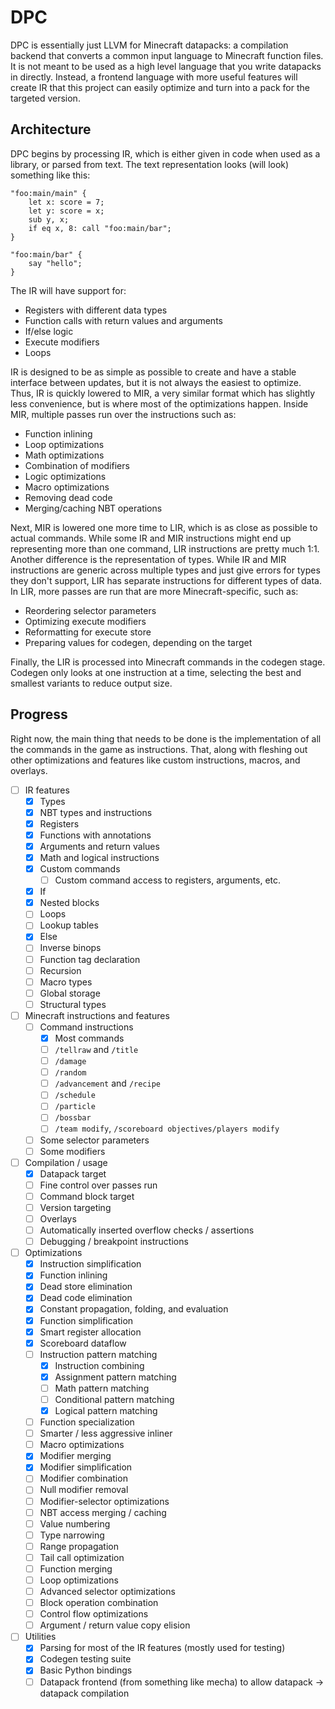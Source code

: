 # DPC
DPC is essentially just LLVM for Minecraft datapacks: a compilation backend that converts a common input language to Minecraft function files. It is not meant to be used as a high level language that you write datapacks in directly. Instead, a frontend language with more useful features will create IR that this project can easily optimize and turn into a pack for the targeted version.

## Architecture
DPC begins by processing IR, which is either given in code when used as a library, or parsed from text. The text representation looks (will look) something like this:

```
"foo:main/main" {
	let x: score = 7;
	let y: score = x;
	sub y, x;
	if eq x, 8: call "foo:main/bar";
}

"foo:main/bar" {
	say "hello";
}
```
The IR will have support for:
 - Registers with different data types
 - Function calls with return values and arguments
 - If/else logic
 - Execute modifiers
 - Loops

IR is designed to be as simple as possible to create and have a stable interface between updates, but it is not always the easiest to optimize. Thus, IR is quickly lowered to MIR, a very similar format which has slightly less convenience, but is where most of the optimizations happen. Inside MIR, multiple passes run over the instructions such as:

 - Function inlining
 - Loop optimizations
 - Math optimizations
 - Combination of modifiers
 - Logic optimizations
 - Macro optimizations
 - Removing dead code
 - Merging/caching NBT operations

Next, MIR is lowered one more time to LIR, which is as close as possible to actual commands. While some IR and MIR instructions might end up representing more than one command, LIR instructions are pretty much 1:1. Another difference is the representation of types. While IR and MIR instructions are generic across multiple types and just give errors for types they don't support, LIR has separate instructions for different types of data. In LIR, more passes are run that are more Minecraft-specific, such as:

 - Reordering selector parameters
 - Optimizing execute modifiers
 - Reformatting for execute store
 - Preparing values for codegen, depending on the target

Finally, the LIR is processed into Minecraft commands in the codegen stage. Codegen only looks at one instruction at a time, selecting the best and smallest variants to reduce output size.

## Progress
Right now, the main thing that needs to be done is the implementation of all the commands in the game as instructions. That, along with fleshing out other optimizations and features like custom instructions, macros, and overlays.

 - [ ] IR features
   - [x] Types
   - [x] NBT types and instructions
   - [x] Registers
   - [x] Functions with annotations
   - [x] Arguments and return values
   - [x] Math and logical instructions
   - [x] Custom commands
     - [ ] Custom command access to registers, arguments, etc.
   - [x] If
   - [x] Nested blocks
   - [ ] Loops
   - [ ] Lookup tables
   - [x] Else
   - [ ] Inverse binops
   - [ ] Function tag declaration
   - [ ] Recursion
   - [ ] Macro types
   - [ ] Global storage
   - [ ] Structural types
 - [ ] Minecraft instructions and features
   - [ ] Command instructions
     - [x] Most commands
     - [ ] `/tellraw` and `/title`
     - [ ] `/damage`
     - [ ] `/random`
     - [ ] `/advancement` and `/recipe`
     - [ ] `/schedule`
     - [ ] `/particle`
     - [ ] `/bossbar`
     - [ ] `/team modify`, `/scoreboard objectives/players modify`
   - [ ] Some selector parameters
   - [ ] Some modifiers
 - [ ] Compilation / usage
   - [x] Datapack target
   - [ ] Fine control over passes run
   - [ ] Command block target
   - [ ] Version targeting
   - [ ] Overlays
   - [ ] Automatically inserted overflow checks / assertions
   - [ ] Debugging / breakpoint instructions
 - [ ] Optimizations
   - [x] Instruction simplification
   - [x] Function inlining
   - [x] Dead store elimination
   - [x] Dead code elimination
   - [x] Constant propagation, folding, and evaluation
   - [x] Function simplification
   - [x] Smart register allocation
   - [x] Scoreboard dataflow
   - [ ] Instruction pattern matching
     - [x] Instruction combining
     - [x] Assignment pattern matching
     - [ ] Math pattern matching
     - [ ] Conditional pattern matching
     - [x] Logical pattern matching
   - [ ] Function specialization
   - [ ] Smarter / less aggressive inliner
   - [ ] Macro optimizations
   - [x] Modifier merging
   - [x] Modifier simplification
   - [ ] Modifier combination
   - [ ] Null modifier removal
   - [ ] Modifier-selector optimizations
   - [ ] NBT access merging / caching
   - [ ] Value numbering
   - [ ] Type narrowing
   - [ ] Range propagation
   - [ ] Tail call optimization
   - [ ] Function merging
   - [ ] Loop optimizations
   - [ ] Advanced selector optimizations
   - [ ] Block operation combination
   - [ ] Control flow optimizations
   - [ ] Argument / return value copy elision
 - [ ] Utilities
   - [x] Parsing for most of the IR features (mostly used for testing)
   - [x] Codegen testing suite
   - [x] Basic Python bindings
   - [ ] Datapack frontend (from something like mecha) to allow datapack -> datapack compilation
